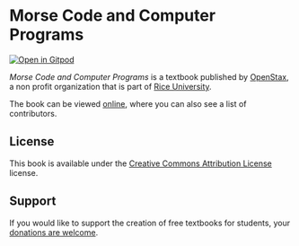 # Morse Code and Computer Programs

[![Open in Gitpod](https://gitpod.io/button/open-in-gitpod.svg)](https://gitpod.io/from-referrer/)

_Morse Code and Computer Programs_ is a textbook published by [OpenStax](https://openstax.org/), a non profit organization that is part of [Rice University](https://www.rice.edu/).

The book can be viewed [online](https://github.com/cnx-user-books/cnxbook-morse-code-and-computer-programs/releases/latest), where you can also see a list of contributors.

## License
This book is available under the [Creative Commons Attribution License](./LICENSE) license.

## Support
If you would like to support the creation of free textbooks for students, your [donations are welcome](https://riceconnect.rice.edu/donation/support-openstax-banner).
